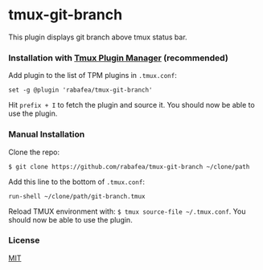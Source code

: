 # tmux-git-branch

This plugin displays git branch above tmux status bar.

### Installation with [Tmux Plugin Manager](https://github.com/tmux-plugins/tpm) (recommended)

Add plugin to the list of TPM plugins in `.tmux.conf`:

    set -g @plugin 'rabafea/tmux-git-branch'

Hit `prefix + I` to fetch the plugin and source it. You should now be able to
use the plugin.

### Manual Installation

Clone the repo:

    $ git clone https://github.com/rabafea/tmux-git-branch ~/clone/path

Add this line to the bottom of `.tmux.conf`:

    run-shell ~/clone/path/git-branch.tmux

Reload TMUX environment with: `$ tmux source-file ~/.tmux.conf`. You should now
be able to use the plugin.

### License
[MIT](https://github.com/rabafea/tmux-git-branch/blob/master/LICENSE)
